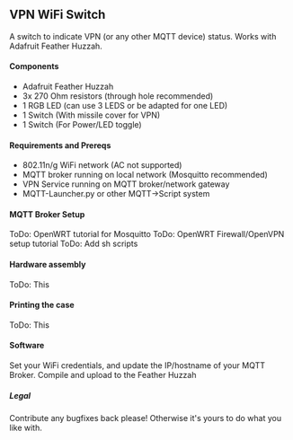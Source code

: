 ## VPN WiFi Switch
A switch to indicate VPN (or any other MQTT device) status.
Works with Adafruit Feather Huzzah.

#### Components
* Adafruit Feather Huzzah
* 3x 270 Ohm resistors (through hole recommended)
* 1 RGB LED (can use 3 LEDS or be adapted for one LED)
* 1 Switch (With missile cover for VPN)
* 1 Switch (For Power/LED toggle)

#### Requirements and Prereqs
* 802.11n/g WiFi network (AC not supported)
* MQTT broker running on local network (Mosquitto recommended)
* VPN Service running on MQTT broker/network gateway
* MQTT-Launcher.py or other MQTT->Script system

#### MQTT Broker Setup
ToDo: OpenWRT tutorial for Mosquitto
ToDo: OpenWRT Firewall/OpenVPN setup tutorial
ToDo: Add sh scripts

#### Hardware assembly
ToDo: This

#### Printing the case
ToDo: This

#### Software
Set your WiFi credentials, and update the IP/hostname of your MQTT Broker.
Compile and upload to the Feather Huzzah

##### Legal
Contribute any bugfixes back please! Otherwise it's yours to do what you like with.

